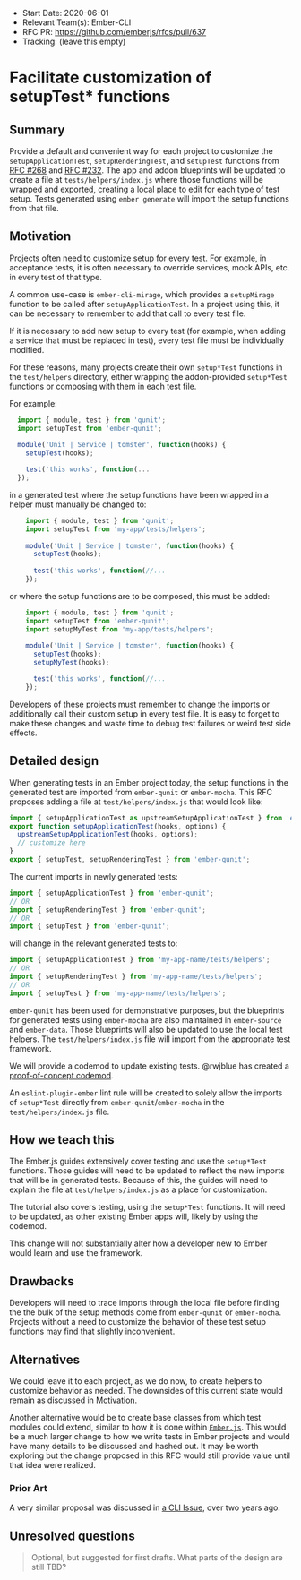 - Start Date: 2020-06-01
- Relevant Team(s): Ember-CLI
- RFC PR: https://github.com/emberjs/rfcs/pull/637
- Tracking: (leave this empty)

# Facilitate customization of setupTest* functions

## Summary

Provide a default and convenient way for each project to customize the
`setupApplicationTest`, `setupRenderingTest`, and `setupTest` functions from
[RFC #268](https://github.com/emberjs/rfcs/blob/master/text/0268-acceptance-testing-refactor.md)
and [RFC #232](https://github.com/emberjs/rfcs/blob/master/text/0232-simplify-qunit-testing-api.md).
The app and addon blueprints will be updated to create a file at 
`tests/helpers/index.js` where those functions will be wrapped and exported, 
creating a local place to edit for each type of test setup. Tests generated 
using `ember generate` will import the setup functions from that file.


## Motivation

Projects often need to customize setup for every test. For example, in 
acceptance tests, it is often necessary to override services, mock APIs, etc.
in every test of that type.

A common use-case is `ember-cli-mirage`, which provides a `setupMirage` function
to be called after `setupApplicationTest`. In a project using this, it can be 
necessary to remember to add that call to every test file.

If it is necessary to add new setup to every test (for example, when adding a 
service that must be replaced in test), every test file must be individually 
modified.

For these reasons, many projects create their own `setup*Test` functions in the 
`test/helpers` directory, either wrapping the addon-provided `setup*Test` 
functions or composing with them in each test file.

For example:

```js
  import { module, test } from 'qunit';
  import setupTest from 'ember-qunit';
  
  module('Unit | Service | tomster', function(hooks) {
    setupTest(hooks);

    test('this works', function(...
  });
```

in a generated test where the setup functions have been wrapped in a helper must
manually be changed to:

```js
    import { module, test } from 'qunit';
    import setupTest from 'my-app/tests/helpers';
    
    module('Unit | Service | tomster', function(hooks) {
      setupTest(hooks);
  
      test('this works', function(//...
    });
```

or where the setup functions are to be composed, this must be added:

```js
    import { module, test } from 'qunit';
    import setupTest from 'ember-qunit';
    import setupMyTest from 'my-app/tests/helpers';
    
    module('Unit | Service | tomster', function(hooks) {
      setupTest(hooks);
      setupMyTest(hooks);

      test('this works', function(//...
    });
```

Developers of these projects must remember to change the imports or additionally
call their custom setup in every test file. It is easy to forget to make these 
changes and waste time to debug test failures or weird test side effects.

## Detailed design

When generating tests in an Ember project today, the setup functions in the
generated test are imported from `ember-qunit` or `ember-mocha`. This RFC
proposes adding a file at `test/helpers/index.js` that would look like:

```js
import { setupApplicationTest as upstreamSetupApplicationTest } from 'ember-qunit';
export function setupApplicationTest(hooks, options) {
  upstreamSetupApplicationTest(hooks, options);
  // customize here
}
export { setupTest, setupRenderingTest } from 'ember-qunit';
```

The current imports in newly generated tests:
```js
import { setupApplicationTest } from 'ember-qunit';   
// OR
import { setupRenderingTest } from 'ember-qunit';
// OR
import { setupTest } from 'ember-qunit';
```

will change in the relevant generated tests to: 

```js
import { setupApplicationTest } from 'my-app-name/tests/helpers'; 
// OR
import { setupRenderingTest } from 'my-app-name/tests/helpers';
// OR
import { setupTest } from 'my-app-name/tests/helpers';
```

`ember-qunit` has been used for demonstrative purposes, but the blueprints for 
generated tests using `ember-mocha` are also maintained in `ember-source` 
and `ember-data`. Those blueprints will also be updated to use the local test 
helpers. The `test/helpers/index.js` file will import from the appropriate 
test framework.

We will provide a codemod to update existing tests. @rwjblue has created a 
[proof-of-concept codemod](https://astexplorer.net/#/gist/ba7e5ae104aac099bc5ca60ef874eb74/fc6cd9ad60df7abf17813136d7cdc75b0f313496).

An `eslint-plugin-ember` lint rule will be created to solely allow the imports
of `setup*Test` directly from `ember-qunit`/`ember-mocha` in the 
`test/helpers/index.js` file.

## How we teach this

The Ember.js guides extensively cover testing and use the `setup*Test` functions.
Those guides will need to be updated to reflect the new imports that will be in 
generated tests. Because of this, the guides will need to explain the file at 
`test/helpers/index.js` as a place for customization.

The tutorial also covers testing, using the `setup*Test` functions. It will need
to be updated, as other existing Ember apps will, likely by using the codemod.

This change will not substantially alter how a developer new to Ember would 
learn and use the framework.

## Drawbacks

Developers will need to trace imports through the local file before finding the
the bulk of the setup methods come from `ember-qunit` or `ember-mocha`. 
Projects without a need to customize the behavior of these test setup functions 
may find that slightly inconvenient. 

## Alternatives

We could leave it to each project, as we do now, to create helpers to customize 
behavior as needed. The downsides of this current state would remain as 
discussed in [Motivation](#Motivation).

Another alternative would be to create base classes from which test modules could
extend, similar to how it is done within [`Ember.js`](https://github.com/emberjs/ember.js/blob/master/packages/internal-test-helpers/lib/test-cases/application.js).
This would be a much larger change to how we write tests in Ember projects and 
would have many details to be discussed and hashed out. It may be worth exploring 
but the change proposed in this RFC would still provide value until that idea 
were realized.

### Prior Art

A very similar proposal was discussed in
[a CLI Issue](https://github.com/ember-cli/ember-cli/pull/7657), over two years 
ago.

## Unresolved questions

> Optional, but suggested for first drafts. What parts of the design are still
TBD?
